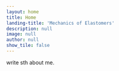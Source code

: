 ```yaml
---
layout: home
title: Home
landing-title: 'Mechanics of Elastomers'
description: null
image: null
author: null
show_tile: false
---
```


write sth about me.
